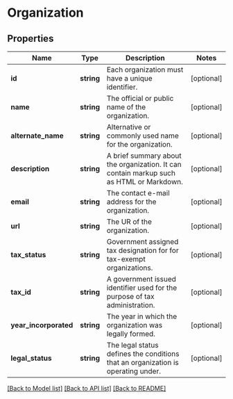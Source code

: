 # Organization

## Properties
Name | Type | Description | Notes
------------ | ------------- | ------------- | -------------
**id** | **string** | Each organization must have a unique identifier. | [optional] 
**name** | **string** | The official or public name of the organization. | [optional] 
**alternate_name** | **string** | Alternative or commonly used name for the organization. | [optional] 
**description** | **string** | A brief summary about the organization. It can contain markup such as HTML or Markdown. | [optional] 
**email** | **string** | The contact e-mail address for the organization. | [optional] 
**url** | **string** | The UR of the organization. | [optional] 
**tax_status** | **string** | Government assigned tax designation for for tax-exempt organizations. | [optional] 
**tax_id** | **string** | A government issued identifier used for the purpose of tax administration. | [optional] 
**year_incorporated** | **string** | The year in which the organization was legally formed. | [optional] 
**legal_status** | **string** | The legal status defines the conditions that an organization is operating under. | [optional] 

[[Back to Model list]](../README.md#documentation-for-models) [[Back to API list]](../README.md#documentation-for-api-endpoints) [[Back to README]](../README.md)


